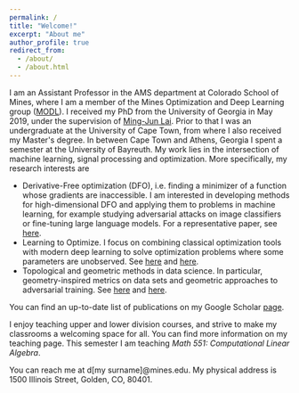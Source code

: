 ```yaml
---
permalink: /
title: "Welcome!"
excerpt: "About me"
author_profile: true
redirect_from:
  - /about/
  - /about.html
---
```


 I am an Assistant Professor in the AMS department at Colorado School of Mines, where I am a member of the Mines Optimization and Deep Learning group ([MODL](https://ams.mines.edu/optimization-and-deep-learning/)).  I received my PhD from the University of Georgia in May 2019, under the supervision of [Ming-Jun Lai](http://alpha.math.uga.edu/~mjlai/). Prior to that I was an undergraduate at the University of Cape Town, from where I also received my Master's degree. In between Cape Town and Athens, Georgia I spent a semester at the University of Bayreuth. My work lies in the intersection of machine learning, signal processing and optimization. More specifically, my research interests are

- Derivative-Free optimization (DFO), i.e. finding a minimizer of a function whose gradients are inaccessible. I am interested in developing methods for high-dimensional DFO and applying them to  problems in machine learning, for example studying adversarial attacks on image classifiers or fine-tuning large language models. For a representative paper, see [here](http://proceedings.mlr.press/v139/cai21d/cai21d.pdf).
- Learning to Optimize. I focus on combining classical optimization tools with modern deep learning to solve optimization problems where some parameters are unobserved. See [here](https://arxiv.org/pdf/2106.00906.pdf) and [here](https://arxiv.org/pdf/2301.13395.pdf).
- Topological and geometric methods in data science. In particular, geometry-inspired metrics on data sets and geometric approaches to adversarial training. See [here](https://epubs.siam.org/doi/abs/10.1137/20M1386657) and [here](https://arxiv.org/pdf/2305.18779.pdf).

You can find an up-to-date list of publications on my Google Scholar [page](https://scholar.google.ca/citations?user=kP12IskAAAAJ&hl=en).

I enjoy teaching upper and lower division courses, and strive to make my classrooms a welcoming space for all. You can find more information on my teaching page. This semester I am teaching *Math 551: Computational Linear Algebra*.

You can reach me at d[my surname]@mines.edu. My physical address is 1500 Illinois Street, Golden, CO, 80401.

